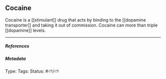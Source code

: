 ## Cocaine  # 

Cocaine is a [[stimulant]] drug that acts by binding to the [[dopamine transporter]] and taking it out of commission. Cocaine can more than triple [[dopamine]] levels.

___

##### References



##### Metadata

Type: 
Tags:
Status: #⛅️/⛅️